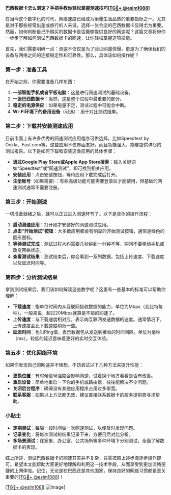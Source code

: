 **巴西数据卡怎么测速？手把手教你轻松掌握测速技巧[[TG💪+ @esim1088](https://t.me/s/esim1088)]**

在当今这个数字化的时代，网络速度已经成为衡量生活品质的重要指标之一。尤其是对于那些经常出差或旅行的人来说，选择一张合适的巴西数据卡显得尤为重要。然而，如何判断自己所购买的数据卡是否能够提供良好的网速呢？这篇文章将带你一步步了解如何测试巴西数据卡的网速，让你轻松掌握这项技能。

首先，我们需要明确一点：测速不仅仅是为了验证网速快慢，更是为了确保我们的设备与网络之间的连接稳定性和可靠性。那么，具体该如何操作呢？

### 第一步：准备工具

在开始之前，你需要准备几样东西：

1. **一部智能手机或者平板电脑**：这是进行网速测试的基础设备。
2. **一张巴西数据卡**：当然，这是整个过程中最重要的部分。
3. **稳定的电源供应**：如果电量不足，测试过程中可能会中断。
4. **Wi-Fi环境下的备用设备**（可选）：用于对比测试结果。

### 第二步：下载并安装测速应用

目前市面上有许多优秀的网速测试应用程序可供选择，比如Speedtest by Ookla、Fast.com等。这些应用不仅界面友好，而且功能强大，能够提供详尽的测试报告。以下是如何下载和安装这类应用的具体步骤：

- **通过Google Play Store或Apple App Store搜索**：输入关键词如“Speedtest”或“网速测试”，即可找到相关应用。
- **安装应用**：点击安装按钮，等待应用下载完成后打开。
- **注册账号**（如果需要）：有些高级功能可能需要登录后才能使用，但基础的网速测试通常不需要注册。

### 第三步：开始测速

一切准备就绪之后，就可以正式进入测速环节了。以下是具体的操作流程：

1. **启动测速应用**：打开刚才安装好的网速测试应用。
2. **点击“开始测试”按钮**：大多数应用都会有明显的开始测试按钮，通常是绿色的圆形图标。
3. **等待测试完成**：测试过程大约需要几秒钟到一分钟不等，期间不要移动手机或改变网络状态。
4. **查看测试结果**：测试结束后，你会看到一系列数据，包括上传速度、下载速度以及延迟时间等。

### 第四步：分析测试结果

拿到测试结果后，我们该如何解读这些数字呢？这里有一些基本的标准可以帮助你理解：

- **下载速度**：指单位时间内从互联网接收数据的能力，单位为Mbps（兆比特每秒）。一般来说，超过20Mbps就算是不错的网速了。
- **上传速度**：与下载速度相对应，表示向互联网发送数据的速度。通常情况下，上传速度会比下载速度稍低一些。
- **延迟时间**：也叫Ping值，表示数据包从发送到接收的时间间隔，单位为毫秒（ms）。较低的延迟意味着更好的实时交互体验。

### 第五步：优化网络环境

如果你发现自己的网速并不理想，不妨尝试以下几种方法来提升性能：

- **更换位置**：有时候信号强度会影响网速，试着换个地方看看是否有改善。
- **重启设备**：简单地重启一下你的手机或路由器，往往能解决不少问题。
- **关闭后台程序**：确保没有其他应用程序占用过多带宽。
- **联系客服**：如果以上方法都无效，建议直接联系数据卡的服务提供商寻求帮助。

### 小贴士

- **定期测试**：每隔一段时间做一次网速测试，以便及时发现问题。
- **记录变化**：将每次测试的结果记录下来，方便日后对比分析。
- **多场景测试**：在家里、办公室、公共场所等多种环境下分别测试，全面了解数据卡的表现。

综上所述，测试巴西数据卡的网速其实并不复杂，只需按照上述步骤逐步操作即可。希望本文能帮助大家更好地理解和利用这一技术手段，从而享受到更加流畅便捷的上网体验。记住，无论是在巴西还是其他国家，保持良好的网络习惯都是至关重要的[[TG💪+ @esim1088](https://t.me/s/esim1088)]！

[[TG💪+ @esim1088](https://t.me/s/esim1088) ![Image](https://i.postimg.cc/4NQfJmqS/Snipaste-2025-05-13-00-14-12.png)]